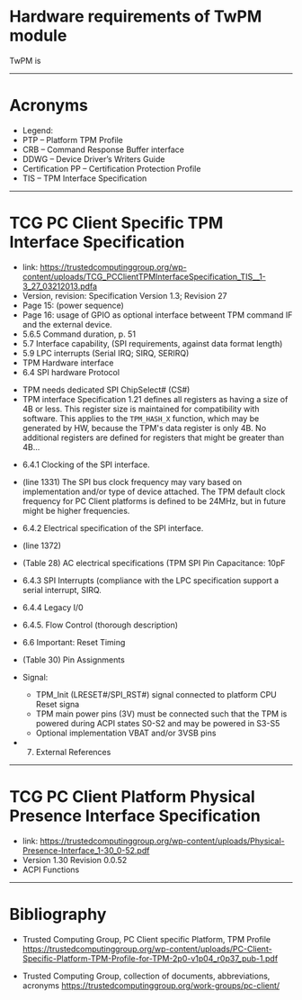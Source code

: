 # Hardware requirements of TwPM module

TwPM is 

---
# Acronyms
* Legend:
* PTP – Platform TPM Profile
* CRB – Command Response Buffer interface
* DDWG – Device Driver’s Writers Guide
* Certification PP – Certification Protection Profile
* TIS – TPM Interface Specification

---
# TCG PC Client Specific TPM Interface Specification
* link: https://trustedcomputinggroup.org/wp-content/uploads/TCG_PCClientTPMInterfaceSpecification_TIS__1-3_27_03212013.pdfa
* Version, revision: Specification Version 1.3; Revision 27
* Page 15: (power sequence)
* Page 16: usage of GPIO as optional interface betweent TPM command IF
and the external device.
* 5.6.5 Command duration, p. 51
* 5.7 Interface capability, (SPI requirements, against data format length)
* 5.9 LPC interrupts (Serial IRQ; SIRQ, SERIRQ)
* TPM Hardware interface
* 6.4 SPI hardware Protocol
 - TPM needs dedicated SPI ChipSelect# (CS#)
 - TPM interface Specification 1.21 defines all registers as having
a size of 4B or less. This register size is maintained for compatibility
with software. This applies to the `TPM_HASH_X` function, which
may be generated by HW, because the TPM's data register is only 4B. 
No additional registers are defined for registers that might be greater
than 4B...
* 6.4.1 Clocking of the SPI interface. 
* (line 1331) The SPI bus clock frequency may vary based on implementation
and/or type of device attached. The TPM default clock frequency for PC Client
platforms is defined to be 24MHz, but in future might be higher frequencies.

* 6.4.2 Electrical specification of the SPI interface. 
* (line 1372)
* (Table 28) AC electrical specifications
  (TPM SPI Pin Capacitance: 10pF
* 6.4.3 SPI Interrupts (compliance with the LPC specification support
a serial interrupt, SIRQ.
* 6.4.4 Legacy I/0
* 6.4.5. Flow Control (thorough description)
* 6.6 Important: Reset Timing
* (Table 30) Pin Assignments
* Signal: 
  - TPM_Init (LRESET#/SPI_RST#) signal connected to platform CPU Reset signa
  - TPM main power pins (3V) must be connected such that the TPM is powered
  during ACPI states S0-S2 and may be powered in S3-S5
  - Optional implementation VBAT and/or 3VSB pins
* 7. External References 

---
# TCG PC Client Platform Physical Presence Interface Specification
* link: https://trustedcomputinggroup.org/wp-content/uploads/Physical-Presence-Interface_1-30_0-52.pdf
* Version 1.30 Revision 0.0.52
* ACPI Functions
---
# Bibliography
* Trusted Computing Group, PC Client specific Platform, TPM Profile
https://trustedcomputinggroup.org/wp-content/uploads/PC-Client-Specific-Platform-TPM-Profile-for-TPM-2p0-v1p04_r0p37_pub-1.pdf

* Trusted Computing Group, collection of documents, abbreviations, acronyms
https://trustedcomputinggroup.org/work-groups/pc-client/


